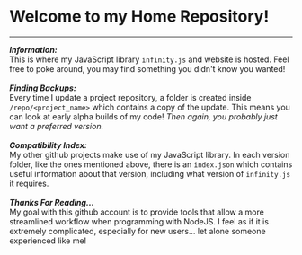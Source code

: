 # Welcome to my Home Repository!
---
***Information:***
<br>
This is where my JavaScript library `infinity.js` and website is hosted. Feel free to poke around, you may find something you didn't know you wanted!
<br><br>
***Finding Backups:***
<br>
Every time I update a project repository, a folder is created inside `/repo/<project_name>` which contains a copy of the update. This means you can look at early alpha builds of my code! *Then again, you probably just want a preferred version.*
<br><br>
***Compatibility Index:***
<br>
My other github projects make use of my JavaScript library. In each version folder, like the ones mentioned above, there is an `index.json` which contains useful information about that version, including what version of `infinity.js` it requires.
<br><br>
***Thanks For Reading...***
<br>
My goal with this github account is to provide tools that allow a more streamlined workflow when programming with NodeJS. I feel as if it is extremely complicated, especially for new users... let alone someone experienced like me!
